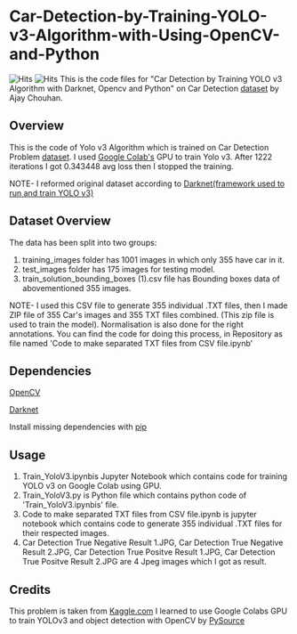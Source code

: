 # Car-Detection-by-Training-YOLO-v3-Algorithm-with-Using-OpenCV-and-Python
![Hits](https://hitcounter.pythonanywhere.com/count/tag.svg?url=https%3A%2F%2Fgithub.com%2Fajaychouhan-nitbhopal%2FCar-Detection-by-Training-YOLO-v3-Algorithm-with-Using-Darknet-OpenCV-and-Python)
![Hits](https://hitcounter.pythonanywhere.com/count/tag.svg?url=https%3A%2F%2Fgithub.com%2Fajaychouhan-nitbhopal%2FCar-Detection-by-Training-YOLO-v3-Model-with-Darknet-53-Architecture-and-OpenCV)
This is the code files for "Car Detection by Training YOLO v3 Algorithm with Darknet, Opencv and Python" on Car Detection [dataset](https://www.kaggle.com/sshikamaru/car-object-detection) by Ajay Chouhan.

## Overview

This is the code of Yolo v3 Algorithm which is trained on Car Detection Problem [dataset](https://www.kaggle.com/sshikamaru/car-object-detection). I used [Google Colab's](https://colab.research.google.com/notebooks/intro.ipynb#recent=true) GPU to train Yolo v3. After 1222 iterations I got 0.343448 avg loss then I stopped the training.

NOTE- I reformed original dataset according to [Darknet(framework used to run and train YOLO v3)](https://pjreddie.com/darknet/yolo/) 


## Dataset Overview
The data has been split into two groups:
1. training_images folder has 1001 images in which only 355 have car in it.
2. test_images folder has 175 images for testing model.
3. train_solution_bounding_boxes (1).csv file has Bounding boxes data of abovementioned 355 images.

NOTE- I used this CSV file to generate 355 individual .TXT files, then I made ZIP file of 355 Car's images and 355 TXT files combined. (This zip file is used to train the model). Normalisation is also done for the right annotations.
You can find the code for doing this process, in Repository as file named 'Code to make separated TXT files from CSV file.ipynb'

## Dependencies

[OpenCV](https://opencv.org/)

[Darknet](https://pjreddie.com/darknet/yolo/)

Install missing dependencies with [pip](https://pip.pypa.io/en/stable/)

## Usage
1. Train_YoloV3.ipynbis Jupyter Notebook which contains code for training YOLO v3 on Google Colab using GPU.
2. Train_YoloV3.py is Python file which contains python code of 'Train_YoloV3.ipynbis' file.
3. Code to make separated TXT files from CSV file.ipynb is jupyter notebook which contains code  to generate 355 individual .TXT files for their respected images. 
4. Car Detection True Negative Result 1.JPG, Car Detection True Negative Result 2.JPG, Car Detection True Positve Result 1.JPG, Car Detection True Positve Result 2.JPG are 4 Jpeg images which I got as result.

## Credits
This problem is taken from [Kaggle.com](https://www.kaggle.com/sshikamaru/car-object-detection)
I learned to use Google Colabs GPU to train YOLOv3 and object detection with OpenCV by [PySource](https://pysource.com/) 
